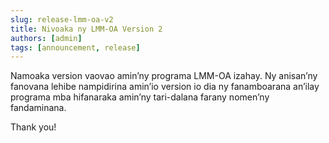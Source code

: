 ```yaml
---
slug: release-lmm-oa-v2
title: Nivoaka ny LMM-OA Version 2
authors: [admin]
tags: [announcement, release]
---
```


Namoaka version vaovao amin’ny programa LMM-OA izahay. Ny anisan’ny fanovana lehibe nampidirina amin’io version io dia ny fanamboarana an’ilay programa mba hifanaraka amin’ny tari-dalana farany nomen’ny fandaminana.

Thank you!
